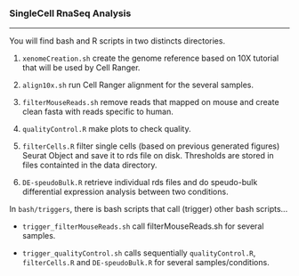 ### SingleCell RnaSeq Analysis
_________________

You will find bash and R scripts in two distincts directories.  

1. `xenomeCreation.sh` create the genome reference based on 10X tutorial that will be used by Cell Ranger. 

2. `align10x.sh` run Cell Ranger alignment for the several samples. 

3. `filterMouseReads.sh` remove reads that mapped on mouse and create clean fasta with reads specific to human.

4. `qualityControl.R` make plots to check quality.

5. `filterCells.R` filter single cells (based on previous generated figures) Seurat Object and save it to rds file on disk. Thresholds are stored in files containted in the data directory.


5. `DE-speudoBulk.R` retrieve individual rds files and do speudo-bulk differential expression analysis between two conditions.


In `bash/triggers`, there is bash scripts that call (trigger) other bash scripts...


* `trigger_filterMouseReads.sh` call filterMouseReads.sh for several samples.

* `trigger_qualityControl.sh` calls sequentially `qualityControl.R`, `filterCells.R` and `DE-speudoBulk.R` for several samples/conditions.
